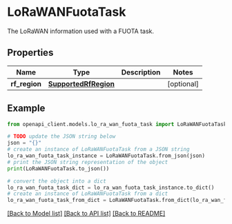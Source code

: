 # LoRaWANFuotaTask

The LoRaWAN information used with a FUOTA task.

## Properties

Name | Type | Description | Notes
------------ | ------------- | ------------- | -------------
**rf_region** | [**SupportedRfRegion**](SupportedRfRegion.md) |  | [optional] 

## Example

```python
from openapi_client.models.lo_ra_wan_fuota_task import LoRaWANFuotaTask

# TODO update the JSON string below
json = "{}"
# create an instance of LoRaWANFuotaTask from a JSON string
lo_ra_wan_fuota_task_instance = LoRaWANFuotaTask.from_json(json)
# print the JSON string representation of the object
print(LoRaWANFuotaTask.to_json())

# convert the object into a dict
lo_ra_wan_fuota_task_dict = lo_ra_wan_fuota_task_instance.to_dict()
# create an instance of LoRaWANFuotaTask from a dict
lo_ra_wan_fuota_task_from_dict = LoRaWANFuotaTask.from_dict(lo_ra_wan_fuota_task_dict)
```
[[Back to Model list]](../README.md#documentation-for-models) [[Back to API list]](../README.md#documentation-for-api-endpoints) [[Back to README]](../README.md)


